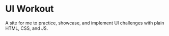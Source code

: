 # UI Workout

A site for me to practice, showcase, and implement UI challenges with plain HTML, CSS, and JS.
